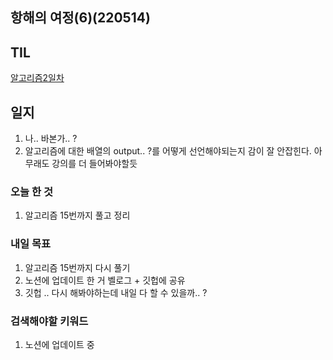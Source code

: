 ## 항해의 여정(6)(220514)

## TIL

[알고리즘2일차]("algorithm/programmers01.md")

## 일지

1. 나.. 바본가.. ?
2. 알고리즘에 대한 배열의 output.. ?를 어떻게 선언해야되는지 감이 잘 안잡힌다. 아무래도 강의를 더 들어봐야할듯

### 오늘 한 것

1. 알고리즘 15번까지 풀고 정리

### 내일 목표

1. 알고리즘 15번까지 다시 풀기
2. 노션에 업데이트 한 거 벨로그 + 깃헙에 공유
3. 깃헙 .. 다시 해봐야하는데 내일 다 할 수 있을까.. ?

### 검색해야할 키워드

1. 노션에 업데이트 중
